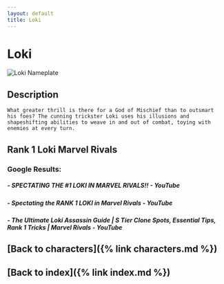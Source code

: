 ```yaml
---
layout: default
title: Loki
---
```


# Loki

![Loki Nameplate](../images/Loki.png)

## Description

    What greater thrill is there for a God of Mischief than to outsmart his foes? The cunning trickster Loki uses his illusions and shapeshifting abilities to weave in and out of combat, toying with enemies at every turn.

## Rank 1 Loki Marvel Rivals

### Google Results:

##### - SPECTATING THE #1 LOKI IN MARVEL RIVALS!! - YouTube
##### - Spectating the RANK 1 LOKI in Marvel Rivals - YouTube
##### - The Ultimate Loki Assassin Guide | S Tier Clone Spots, Essential Tips, Rank 1 Tricks | Marvel Rivals - YouTube

## [Back to characters]({% link characters.md %})

## [Back to index]({% link index.md %})

